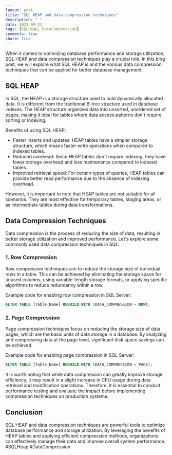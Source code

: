 ```yaml
---
layout: post
title: "SQL HEAP and data compression techniques"
description: " "
date: 2023-09-23
tags: [SQLHeap, DataCompression]
comments: true
share: true
---
```


When it comes to optimizing database performance and storage utilization, SQL HEAP and data compression techniques play a crucial role. In this blog post, we will explore what SQL HEAP is and the various data compression techniques that can be applied for better database management.

## SQL HEAP

In SQL, the HEAP is a storage structure used to hold dynamically allocated data. It is different from the traditional B-tree structure used in database indexes. The HEAP structure organizes data into unsorted, unordered set of pages, making it ideal for tables where data access patterns don't require sorting or indexing.

Benefits of using SQL HEAP:
- Faster inserts and updates: HEAP tables have a simpler storage structure, which means faster write operations when compared to indexed tables.
- Reduced overhead: Since HEAP tables don't require indexing, they have lower storage overhead and less maintenance compared to indexed tables.
- Improved retrieval speed: For certain types of queries, HEAP tables can provide better read performance due to the absence of indexing overhead.

However, it is important to note that HEAP tables are not suitable for all scenarios. They are most effective for temporary tables, staging areas, or as intermediate tables during data transformations.

## Data Compression Techniques

Data compression is the process of reducing the size of data, resulting in better storage utilization and improved performance. Let's explore some commonly used data compression techniques in SQL:

### 1. Row Compression

Row compression techniques aim to reduce the storage size of individual rows in a table. This can be achieved by eliminating the storage space for unused columns, using variable-length storage formats, or applying specific algorithms to reduce redundancy within a row.

Example code for enabling row compression in SQL Server:

```sql
ALTER TABLE [Table_Name] REBUILD WITH (DATA_COMPRESSION = ROW);
```

### 2. Page Compression

Page compression techniques focus on reducing the storage size of data pages, which are the basic units of data storage in a database. By analyzing and compressing data at the page level, significant disk space savings can be achieved.

Example code for enabling page compression in SQL Server:

```sql
ALTER TABLE [Table_Name] REBUILD WITH (DATA_COMPRESSION = PAGE);
```

It is worth noting that while data compression can greatly improve storage efficiency, it may result in a slight increase in CPU usage during data retrieval and modification operations. Therefore, it is essential to conduct performance testing and evaluate the impact before implementing compression techniques on production systems.

## Conclusion

SQL HEAP and data compression techniques are powerful tools to optimize database performance and storage utilization. By leveraging the benefits of HEAP tables and applying efficient compression methods, organizations can effectively manage their data and improve overall system performance. #SQLHeap #DataCompression